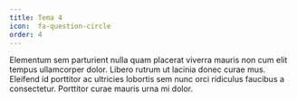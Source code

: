 ```yaml
---
title: Tema 4
icon:  fa-question-circle
order: 4
---
```


Elementum sem parturient nulla quam placerat viverra
mauris non cum elit tempus ullamcorper dolor. Libero rutrum ut lacinia
donec curae mus. Eleifend id porttitor ac ultricies lobortis sem nunc
orci ridiculus faucibus a consectetur. Porttitor curae mauris urna mi dolor.
